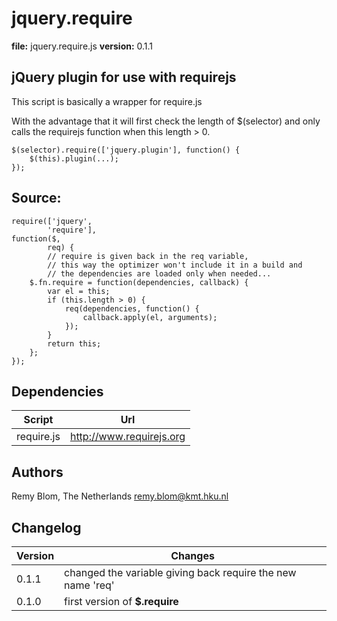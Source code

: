jquery.require
==============
**file:** jquery.require.js
**version:** 0.1.1

jQuery plugin for use with requirejs
------------------------------------

This script is basically a wrapper for require.js

With the advantage that it will first check the length of $(selector) and only calls the requirejs function when this length > 0.

	$(selector).require(['jquery.plugin'], function() {
		$(this).plugin(...);
	});

Source:
-------
	require(['jquery',
			'require'],
	function($,
			req) {
			// require is given back in the req variable,
			// this way the optimizer won't include it in a build and
			// the dependencies are loaded only when needed...
		$.fn.require = function(dependencies, callback) {
			var el = this;
			if (this.length > 0) {
				req(dependencies, function() {
					callback.apply(el, arguments);
				});
			}
			return this;
		};
	});

Dependencies
------------
Script | Url
--- | ---
require.js | http://www.requirejs.org

Authors
-------
Remy Blom,
The Netherlands
remy.blom@kmt.hku.nl

Changelog
---------
Version | Changes
--- | ---
0.1.1 | changed the variable giving back require the new name 'req'
0.1.0 | first version of **$.require**